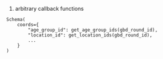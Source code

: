 1. arbitrary callback functions
```
Schema(
    coords={
        "age_group_id": get_age_group_ids(gbd_round_id),
        "location_id": get_location_ids(gbd_round_id),
        ...
    }
)
```
